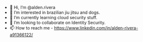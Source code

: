 - 👋 Hi, I’m @alden.rivera
- 👀 I’m interested in brazilian jiu jitsu and dogs.
- 🌱 I’m currently learning cloud security stuff.
- 💞️ I’m looking to collaborate on Identity Security.
- 📫 How to reach me - https://www.linkedin.com/in/alden-rivera-a91366122/

<!---
riveraal/riveraal is a ✨ special ✨ repository because its `README.md` (this file) appears on your GitHub profile.
You can click the Preview link to take a look at your changes.
--->
